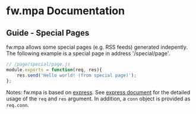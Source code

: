 # fw.mpa Documentation #

## Guide - Special Pages ##

fw.mpa allows some special pages (e.g. RSS feeds) generated indepently. The following example is a special page in address '/special/page'.

```js
// /page/special/page.js
module.exports = function(req, res){
	res.send('Hello world! (from special page)');
};
```

Notes: fw.mpa is based on [express](http://expressjs.com/). See [express document](http://expressjs.com/api.html) for the detailed usage of the `req` and `res` argument. In addition, a `conn` object is provided as `req.conn`.
